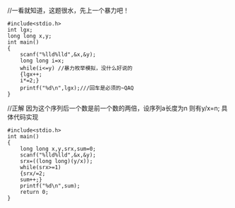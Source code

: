 //一看就知道，这题很水，先上一个暴力吧！
```
#include<stdio.h>
int lgx;
long long x,y;
int main()
{
    scanf("%lld%lld",&x,&y);
    long long i=x;
    while(i<=y) //暴力枚举模拟，没什么好说的
    {lgx++;
    i*=2;}
    printf("%d\n",lgx);///回车是必须的~QAQ
}
```
//正解
因为这个序列后一个数是前一个数的两倍，设序列a长度为n
则有y/x=n;
具体代码实现
```
#include<stdio.h>
int main()
{
    long long x,y,srx,sum=0;
    scanf("%lld%lld",&x,&y);
    srx=((long long)(y/x));
    while(srx>=1)
    {srx/=2;
    sum++;}
    printf("%d\n",sum);
    return 0;
}
```